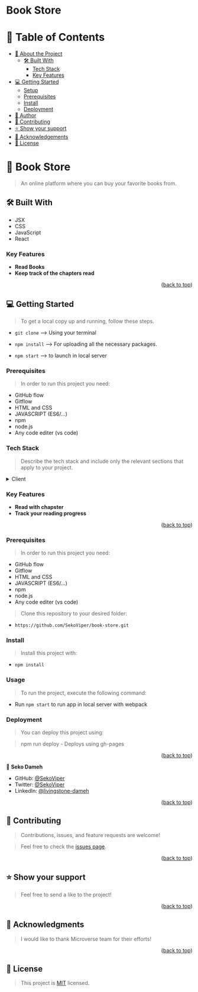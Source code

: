# Book Store

<a name="readme-top"></a>

<!-- TABLE OF CONTENTS -->

# 📗 Table of Contents

- [📖 About the Project](#about-project)
  - [🛠 Built With](#built-with)
    - [Tech Stack](#tech-stack)
    - [Key Features](#key-features)
- [💻 Getting Started](#getting-started)
  - [Setup](#setup)
  - [Prerequisites](#prerequisites)
  - [Install](#install)
  - [Deployment](#triangular_flag_on_post-deployment)
- [👥 Author](#author)
- [🤝 Contributing](#contributing)
- [⭐️ Show your support](#support)
- [🙏 Acknowledgements](#acknowledgements)
- [📝 License](#license)

<!-- PROJECT DESCRIPTION -->

# 📖 Book Store <a name="about-project"></a>

> An online platform where you can buy your favorite books from.

## 🛠 Built With <a name="built-with"></a>

- JSX
- CSS
- JavaScript
- React

### Key Features <a name="key-features"></a>

- **Read Books**
- **Keep track of the chapters read**

<p align="right">(<a href="#readme-top">back to top</a>)</p>


## 💻 Getting Started <a name="getting-started"></a>

> To get a local copy up and running, follow these steps.

- `git clone` --> Using your terminal
- `npm install` --> For uploading all the necessary packages.

- `npm start` --> to launch in local server


### Prerequisites

> In order to run this project you need:

- GitHub flow
- Gitflow
- HTML and CSS
- JAVASCRIPT (ES6/...)
- npm
- node.js
- Any code editer (vs code)


### Tech Stack <a name="tech-stack"></a>

> Describe the tech stack and include only the relevant sections that apply to your project.

<details>
  <summary>Client</summary>
  <ul>
    <li><a href="https://developer.mozilla.org/en-US/docs/Learn/HTML">REACT</a></li>
    <li><a href="https://developer.mozilla.org/en-US/docs/Learn/CSS">CSS</a></li>
    <li><a href="https://developer.mozilla.org/en-US/docs/Learn/JavaScript">JavaScript (ES6/ES7..)</a></li>
    <li><a href="https://webpack.js.org/">JSX</a></li>
  </ul>
</details>


### Key Features <a name="key-features"></a>

- **Read with chapster**
- **Track your reading progress**

<p align="right">(<a href="#readme-top">back to top</a>)</p>

### Prerequisites

> In order to run this project you need:

- GitHub flow
- Gitflow
- HTML and CSS
- JAVASCRIPT (ES6/...)
- npm
- node.js
- Any code editer (vs code)

> Clone this repository to your desired folder:

- `https://github.com/SekoViper/book-store.git`

### Install

> Install this project with:

- `npm install`

### Usage

> To run the project, execute the following command:

- Run `npm start` to run app in local server with webpack


### Deployment

> You can deploy this project using:

> npm run deploy - Deploys using gh-pages

<p align="right">(<a href="#readme-top">back to top</a>)</p>

<!-- AUTHOR -->

👤 **Seko Dameh**

- GitHub: [@SekoViper](https://github.com/SekoViper)
- Twitter: [@SekoViper](https://twitter.com/SekoViper)
- LinkedIn: [@livingstone-dameh](https://www.linkedin.com/in/livingstone-dameh-b755a5151/)

<p align="right">(<a href="#readme-top">back to top</a>)</p>

<!-- CONTRIBUTING -->

## 🤝 Contributing <a name="contributing"></a>

> Contributions, issues, and feature requests are welcome!

> Feel free to check the [issues page](https://github.com/sekoviper/book-store/issues).

<p align="right">(<a href="#readme-top">back to top</a>)</p>

## ⭐️ Show your support <a name="support"></a>

> Feel free to send a like to the project!

<p align="right">(<a href="#readme-top">back to top</a>)</p>

## 🙏 Acknowledgments <a name="acknowledgements"></a>

> I would like to thank Microverse team for their efforts!

<p align="right">(<a href="#readme-top">back to top</a>)</p>

## 📝 License <a name="license"></a>

> This project is [MIT](./LICENSE) licensed.

